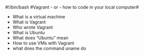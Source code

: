 #!/bin/bash
#Vagrant - or - how to code in your local computer#
* What is a virtual machine
* What is Vagrant
* Who wrote Vagrant
* What is Ubuntu
* What does “Ubuntu” mean
* How to use VMs with Vagrant
* what does the command uname do
